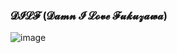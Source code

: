 ### 𝓓𝓘𝓛𝓕 (𝓓𝓪𝓶𝓷 𝓘 𝓛𝓸𝓿𝓮 𝓕𝓾𝓴𝓾𝔃𝓪𝔀𝓪)
![image](https://github.com/user-attachments/assets/f3674044-6dbb-4ccb-b46a-383bb165acd0)

